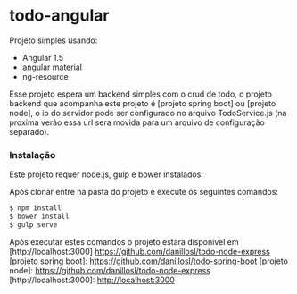 # todo-angular

Projeto simples usando:
  - Angular 1.5
  - angular material
  - ng-resource

Esse projeto espera um backend simples com o crud de todo, o projeto backend que acompanha este projeto é [projeto spring boot] ou [projeto node], o ip do servidor pode ser configurado no arquivo TodoService.js (na proxima verão essa url sera movida para um arquivo de configuração separado).

### Instalação

Este projeto requer node.js, gulp e bower instalados.

Após clonar entre na pasta do projeto e execute os seguintes comandos:

```sh
$ npm install
$ bower install
$ gulp serve
```
Após executar estes comandos o projeto estara disponivel em [http://localhost:3000]
https://github.com/danillosl/todo-node-express
   [projeto spring boot]: <https://github.com/danillosl/todo-spring-boot>
   [projeto node]: <https://github.com/danillosl/todo-node-express>
   [http://localhost:3000]: <http://localhost:3000>
